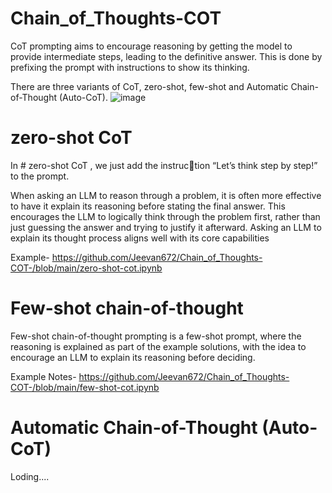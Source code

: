 # Chain_of_Thoughts-COT

CoT prompting aims to encourage reasoning by getting the model to provide intermediate steps, 
leading to the definitive answer. This is done by prefixing the prompt with instructions to show 
its thinking.

There are three variants of CoT, zero-shot, few-shot and Automatic Chain-of-Thought (Auto-CoT).
![image](https://github.com/Jeevan672/Chain_of_Thoughts-COT-/assets/88030873/b5631f04-6f49-4d65-87a1-c88b5aa1bc57)

# zero-shot CoT

In # zero-shot CoT , we just add the instruction “Let’s think step by step!” to the prompt.

When asking an LLM to reason through a problem, it is often more effective to have it explain its 
reasoning before stating the final answer. This encourages the LLM to logically think through 
the problem first, rather than just guessing the answer and trying to justify it afterward. Asking
an LLM to explain its thought process aligns well with its core capabilities

Example- https://github.com/Jeevan672/Chain_of_Thoughts-COT-/blob/main/zero-shot-cot.ipynb

# Few-shot chain-of-thought

Few-shot chain-of-thought prompting is a few-shot prompt, where the reasoning is explained 
as part of the example solutions, with the idea to encourage an LLM to explain its reasoning 
before deciding.

Example Notes- https://github.com/Jeevan672/Chain_of_Thoughts-COT-/blob/main/few-shot-cot.ipynb


# Automatic Chain-of-Thought (Auto-CoT)

Loding....


